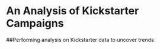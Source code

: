# An Analysis of Kickstarter Campaigns
##Performing analysis on Kickstarter data to uncover trends

